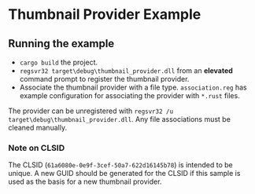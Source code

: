 # Thumbnail Provider Example

## Running the example

- `cargo build` the project.
- `regsvr32 target\debug\thumbnail_provider.dll` from an __elevated__ command
  prompt to register the thumbnail provider.
- Associate the thumbnail provider with a file type. `association.reg` has
  example configuration for associating the provider with `*.rust` files.

The provider can be unregistered with `regsvr32 /u
target\debug\thumbnail_provider.dll`. Any file associations must be cleaned
manually.

### Note on CLSID

The CLSID (`61a6080e-0e9f-3cef-50a7-622d16145b78`) is intended to be unique. A
new GUID should be generated for the CLSID if this sample is used as the basis
for a new thumbnail provider.
